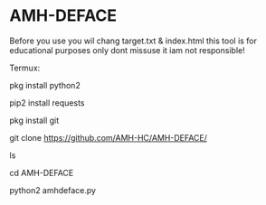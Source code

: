 # AMH-DEFACE
Before you use you wil chang target.txt & index.html this tool is for educational purposes only dont missuse it iam not responsible!

Termux:

pkg install python2

pip2 install requests

pkg install git

git clone https://github.com/AMH-HC/AMH-DEFACE/

ls

cd AMH-DEFACE

python2 amhdeface.py
